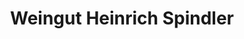---
title: "Weingut Heinrich Spindler"
url: /forst-an-der-weinstrasse/weingut-heinrich-spindler/
shop: Wein
---